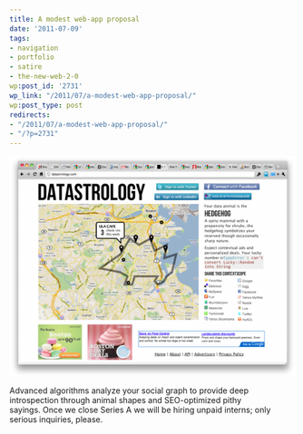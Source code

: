 ```yaml
---
title: A modest web-app proposal
date: '2011-07-09'
tags:
- navigation
- portfolio
- satire
- the-new-web-2-0
wp:post_id: '2731'
wp_link: "/2011/07/a-modest-web-app-proposal/"
wp:post_type: post
redirects:
- "/2011/07/a-modest-web-app-proposal/"
- "/?p=2731"
---
```


[ ![](2011-07-09-A-modest-web-app-proposal/datastrology-browser-600x463.png "datastrology-browser") ](2011-07-09-A-modest-web-app-proposal/datastrology-browser.png)

Advanced algorithms analyze your social graph to provide deep introspection through animal shapes and SEO-optimized pithy sayings. Once we close Series A we will be hiring unpaid interns; only serious inquiries, please.
